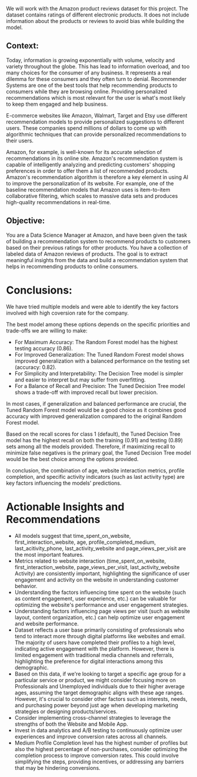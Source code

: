 We will work with the Amazon product reviews dataset for this project. The dataset contains ratings of different electronic products. It does not include information about the products or reviews to avoid bias while building the model.

## Context:

Today, information is growing exponentially with volume, velocity and variety throughout the globe. This has lead to information overload, and too many choices for the consumer of any business. It represents a real dilemma for these consumers and they often turn to denial. Recommender Systems are one of the best tools that help recommending products to consumers while they are browsing online. Providing personalized recommendations which is most relevant for the user is what's most likely to keep them engaged and help business.

E-commerce websites like Amazon, Walmart, Target and Etsy use different recommendation models to provide personalized suggestions to different users. These companies spend millions of dollars to come up with algorithmic techniques that can provide personalized recommendations to their users.

Amazon, for example, is well-known for its accurate selection of recommendations in its online site. Amazon's recommendation system is capable of intelligently analyzing and predicting customers' shopping preferences in order to offer them a list of recommended products. Amazon's recommendation algorithm is therefore a key element in using AI to improve the personalization of its website. For example, one of the baseline recommendation models that Amazon uses is item-to-item collaborative filtering, which scales to massive data sets and produces high-quality recommendations in real-time.

## Objective:

You are a Data Science Manager at Amazon, and have been given the task of building a recommendation system to recommend products to customers based on their previous ratings for other products. You have a collection of labeled data of Amazon reviews of products. The goal is to extract meaningful insights from the data and build a recommendation system that helps in recommending products to online consumers.


# Conclusions:

We have tried multiple models and were able to identify the key factors involved with high coversion rate for the company.

The best model among these options depends on the specific priorities and trade-offs we are willing to make:
- For Maximum Accuracy: The Random Forest model has the highest testing accuracy (0.86).
- For Improved Generalization: The Tuned Random Forest model shows improved generalization with a balanced performance on the testing set (accuracy: 0.82).
- For Simplicity and Interpretability: The Decision Tree model is simpler and easier to interpret but may suffer from overfitting.
- For a Balance of Recall and Precision: The Tuned Decision Tree model shows a trade-off with improved recall but lower precision.

In most cases, if generalization and balanced performance are crucial, the Tuned Random Forest model would be a good choice as it combines good accuracy with improved generalization compared to the original Random Forest model.

Based on the recall scores for class 1 (default), the Tuned Decision Tree model has the highest recall on both the training (0.91) and testing (0.89) sets among all the models provided. Therefore, if maximizing recall to minimize false negatives is the primary goal, the Tuned Decision Tree model would be the best choice among the options provided.

In conclusion, the combination of age, website interaction metrics, profile completion, and specific activity indicators (such as last activity type) are key factors influencing the models' predictions.


# Actionable Insights and Recommendations

- All models suggest that time_spent_on_website, first_interaction_website, age, profile_completed_medium, last_acitivity_phone, last_activity_website and page_views_per_visit are the most important features.
- Metrics related to website interaction (time_spent_on_website, first_interaction_website, page_views_per_visit, last_activity_website Activity) are consistently important, highlighting the significance of user engagement and activity on the website in understanding customer behavior.
- Understanding the factors influencing time spent on the website (such as content engagement, user experience, etc.) can be valuable for optimizing the website's performance and user engagement strategies.
- Understanding factors influencing page views per visit (such as website layout, content organization, etc.) can help optimize user engagement and website performance.
- Dataset reflects a user base primarily consisting of professionals who tend to interact more through digital platforms like websites and email. The majority of users have completed their profiles to a high level, indicating active engagement with the platform. However, there is limited engagement with traditional media channels and referrals, highlighting the preference for digital interactions among this demographic.
- Based on this data, if we're looking to target a specific age group for a particular service or product, we might consider focusing more on Professionals and Unemployed individuals due to their higher average ages, assuming the target demographic aligns with these age ranges. However, it's crucial to consider other factors such as interests, needs, and purchasing power beyond just age when developing marketing strategies or designing products/services.
- Consider implementing cross-channel strategies to leverage the strengths of both the Website and Mobile App.
- Invest in data analytics and A/B testing to continuously optimize user experiences and improve conversion rates across all channels.
- Medium Profile Completion level has the highest number of profiles but also the highest percentage of non-purchases, consider optimizing the completion process to improve conversion rates. This could involve simplifying the steps, providing incentives, or addressing any barriers that may be hindering conversions.

